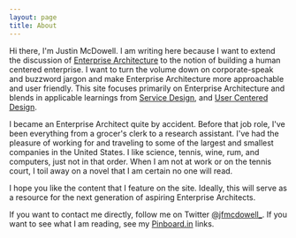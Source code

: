 ```yaml
---
layout: page
title: About
---
```


Hi there, I'm Justin McDowell. I am writing here because I want to extend the discussion of [Enterprise Architecture][1] to the notion of building a human centered enterprise. I want to turn the volume down on corporate-speak and buzzword jargon and make Enterprise Architecture more approachable and user friendly. This site focuses primarily on Enterprise Architecture and blends in applicable learnings from [Service Design][2], and [User Centered Design][3].

I became an Enterprise Architect quite by accident. Before that job role, I've been everything from a grocer's clerk to a research assistant. I've had the pleasure of working for and traveling to some of the largest and smallest companies in the United States. I like science, tennis, wine, rum, and computers, just not in that order. When I am not at work or on the tennis court, I toil away on a novel that I am certain no one will read.

I hope you like the content that I feature on the site. Ideally, this will serve as a resource for the next generation of aspiring Enterprise Architects.

If you want to contact me directly, follow me on Twitter [@jfmcdowell_][4].
If you want to see what I am reading, see my [Pinboard.in][5] links.

[1]:    https://en.wikipedia.org/wiki/Enterprise_architecture "Enterprise Architecture"
[2]:    https://en.wikipedia.org/wiki/Service_design "Service Design"
[3]:    https://en.wikipedia.org/wiki/User_centered_design "User-centered Design"
[4]:    https://twitter.com/jfmcdowell_ "@jfmcdowell_"
[5]:    https://pinboard.in/u:jfmcdowell/public/ "Pinboard.In"